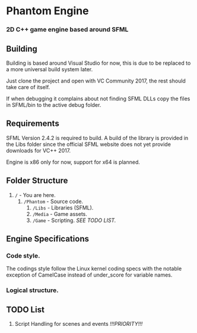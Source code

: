 # Phantom Engine
### 2D C++ game engine based around SFML

## Building

Building is based around Visual Studio for now, this is due to be replaced to a more universal build system later.

Just clone the project and open with VC Community 2017, the rest should take care of itself.

If when debugging it complains about not finding SFML DLLs copy the files in SFML/bin to the active debug folder.

## Requirements

SFML Version 2.4.2 is required to build. A build of the library is provided in the Libs folder since the official SFML website does not yet provide downloads for VC++ 2017.

Engine is x86 only for now, support for x64 is planned.

## Folder Structure

1. ```/``` - You are here.
	1. ```/Phantom``` - Source code.
		1. ```/Libs``` - Libraries (SFML).
		2. ```/Media``` - Game assets.
		3. ```/Game``` - Scripting. *SEE TODO LIST.*
		
## Engine Specifications

### Code style.

The codings style follow the Linux kernel coding specs with the notable exception of CamelCase instead of under_score for variable names.

### Logical structure.

## TODO List

1. Script Handling for scenes and events *!!!PRIORITY!!!*